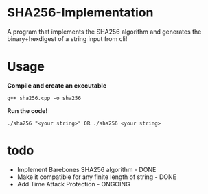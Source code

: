 # SHA256-Implementation
A program that implements the SHA256 algorithm and generates the binary+hexdigest of a string input from cli!

# Usage
<b>Compile and create an executable</b>
```
g++ sha256.cpp -o sha256
```
<b>Run the code!</b>
```
./sha256 "<your string>" OR ./sha256 <your string>
```


# todo
  <ul>
    <li>Implement Barebones SHA256 algorithm - DONE</li>
    <li>Make it compatible for any finite length of string - DONE</li>
    <li>Add Time Attack Protection - ONGOING</li>
  </ul>
